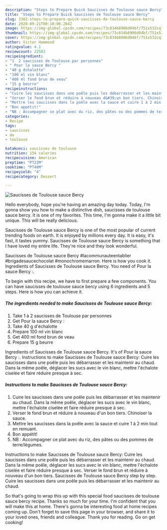 ```yaml
---
description: "Steps to Prepare Quick Saucisses de Toulouse sauce Bercy"
title: "Steps to Prepare Quick Saucisses de Toulouse sauce Bercy"
slug: 3382-steps-to-prepare-quick-saucisses-de-toulouse-sauce-bercy
date: 2020-09-21T00:10:00.264Z
image: https://img-global.cpcdn.com/recipes/73c834b8906d04bf/751x532cq70/saucisses-de-toulouse-sauce-bercy-photo-principale-de-la-recette.jpg
thumbnail: https://img-global.cpcdn.com/recipes/73c834b8906d04bf/751x532cq70/saucisses-de-toulouse-sauce-bercy-photo-principale-de-la-recette.jpg
cover: https://img-global.cpcdn.com/recipes/73c834b8906d04bf/751x532cq70/saucisses-de-toulouse-sauce-bercy-photo-principale-de-la-recette.jpg
author: Victor Hammond
ratingvalue: 4.1
reviewcount: 22582
recipeingredient:
- "1  2 saucisses de Toulouse par personnes"
- " Pour la sauce Bercy "
- "40 g dchalotte"
- "100 ml vin blanc"
- "400 ml fond brun de veau"
- "15 g beurre"
recipeinstructions:
- "Cuire les saucisses dans une poêle puis les débarrasser et les maintenir au chaud. Dans la même poêle, déglacer les sucs avec le vin blanc, mettre l&#39;échalote ciselée et faire réduire presque à sec."
- "Verser le fond brun et réduire à nouveau d&#39;un bon tiers. Chinoiser la sauce."
- "Mettre les saucisses dans la poêle avec la sauce et cuire 1 à 2 min tout en remuant."
- "Bon appétit!"
- "NB : Accompagner ce plat avec du riz, des pâtes ou des pommes de terre/légumes."
categories:
- Recipe
tags:
- saucisses
- de
- toulouse

katakunci: saucisses de toulouse 
nutrition: 154 calories
recipecuisine: American
preptime: "PT22M"
cooktime: "PT40M"
recipeyield: "4"
recipecategory: Dessert

---
```



![Saucisses de Toulouse sauce Bercy](https://img-global.cpcdn.com/recipes/73c834b8906d04bf/751x532cq70/saucisses-de-toulouse-sauce-bercy-photo-principale-de-la-recette.jpg)

Hello everybody, hope you're having an amazing day today. Today, I'm gonna show you how to make a distinctive dish, saucisses de toulouse sauce bercy. It is one of my favorites. This time, I'm gonna make it a little bit unique. This will be really delicious.

Saucisses de Toulouse sauce Bercy is one of the most popular of current trending foods on earth. It is enjoyed by millions every day. It is easy, it's fast, it tastes yummy. Saucisses de Toulouse sauce Bercy is something that I have loved my entire life. They're nice and they look wonderful.

Saucisses de Toulouse sauce Bercy #lacommunauteentablier #brigadesaucechocolat #monochromemarron. Here is how you cook it. Ingredients of Saucisses de Toulouse sauce Bercy. You need of Pour la sauce Bercy :.


To begin with this recipe, we have to first prepare a few components. You can have saucisses de toulouse sauce bercy using 6 ingredients and 5 steps. Here is how you can achieve it.

<!--inarticleads1-->

##### The ingredients needed to make Saucisses de Toulouse sauce Bercy:

1. Take 1 à 2 saucisses de Toulouse par personnes
1. Get  Pour la sauce Bercy :
1. Take 40 g d&#39;échalotte
1. Prepare 100 ml vin blanc
1. Get 400 ml fond brun de veau
1. Prepare 15 g beurre


Ingredients of Saucisses de Toulouse sauce Bercy. It&#39;s of Pour la sauce Bercy :. Instructions to make Saucisses de Toulouse sauce Bercy: Cuire les saucisses dans une poêle puis les débarrasser et les maintenir au chaud. Dans la même poêle, déglacer les sucs avec le vin blanc, mettre l&#39;échalote ciselée et faire réduire presque à sec. 

<!--inarticleads2-->

##### Instructions to make Saucisses de Toulouse sauce Bercy:

1. Cuire les saucisses dans une poêle puis les débarrasser et les maintenir au chaud. Dans la même poêle, déglacer les sucs avec le vin blanc, mettre l&#39;échalote ciselée et faire réduire presque à sec.
1. Verser le fond brun et réduire à nouveau d&#39;un bon tiers. Chinoiser la sauce.
1. Mettre les saucisses dans la poêle avec la sauce et cuire 1 à 2 min tout en remuant.
1. Bon appétit!
1. NB : Accompagner ce plat avec du riz, des pâtes ou des pommes de terre/légumes.


Instructions to make Saucisses de Toulouse sauce Bercy: Cuire les saucisses dans une poêle puis les débarrasser et les maintenir au chaud. Dans la même poêle, déglacer les sucs avec le vin blanc, mettre l&#39;échalote ciselée et faire réduire presque à sec. Verser le fond brun et réduire à nouveau d&#39;un bon tiers. Saucisses de Toulouse sauce Bercy step by step. Cuire les saucisses dans une poêle puis les débarrasser et les maintenir au chaud. 

So that's going to wrap this up with this special food saucisses de toulouse sauce bercy recipe. Thanks so much for your time. I'm confident that you will make this at home. There's gonna be interesting food at home recipes coming up. Don't forget to save this page in your browser, and share it to your loved ones, friends and colleague. Thank you for reading. Go on get cooking!
